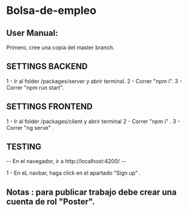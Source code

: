 # Bolsa-de-empleo

## User Manual:

Primero, cree una copia del master branch.

## SETTINGS BACKEND

1 - Ir al folder /packages/server y abrir terminal.
2 - Correr "npm i".
3 - Correr "npm run start".

## SETTINGS FRONTEND

1 - Ir al folder /packages/client y abrir terminal
2 - Correr "npm i" .
3 - Correr "ng serve" .

## TESTING

-- En el navegador, ir a http://localhost:4200/ --

1 - En eL navbar, haga click en el apartado "Sign up" .


## Notas : para publicar trabajo debe crear una cuenta de rol "Poster".





